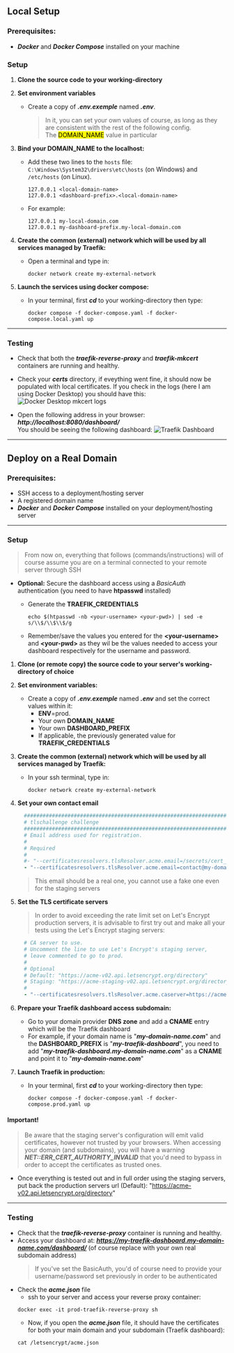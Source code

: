 ## Local Setup
### Prerequisites:
* ***Docker*** and ***Docker Compose*** installed on your machine

### Setup

1. **Clone the source code to your working-directory**

2.  **Set environment variables**
    * Create a copy of ***.env.exemple*** named ***.env***. 
        > In it, you can set your own values of course, as long as they are consistent with the rest of the following config.\
        > The <mark>DOMAIN_NAME</mark> value in particular

3.  **Bind your DOMAIN_NAME to the localhost:**
    * Add these two lines to the `hosts` file: `C:\Windows\System32\drivers\etc\hosts` (on Windows) and `/etc/hosts` (on Linux).

        ```
        127.0.0.1 <local-domain-name>
        127.0.0.1 <dashboard-prefix>.<local-domain-name>
        ```
    * For example:

        ```
        127.0.0.1 my-local-domain.com
        127.0.0.1 my-dashboard-prefix.my-local-domain.com
        ```

4.  **Create the common (external) network which will be used by all services managed by Traefik:**
    * Open a terminal and type in:
        ```shell
        docker network create my-external-network
        ```

5.  **Launch the services using docker compose:**
    * In your terminal, first ***cd*** to your working-directory then type:
        ```shell
        docker compose -f docker-compose.yaml -f docker-compose.local.yaml up
        ```
---

### Testing
* Check that both the ***traefik-reverse-proxy*** and ***traefik-mkcert*** containers are running and healthy.
* Check your ***certs*** directory, if eveything went fine, it should now be populated with local certificates.
If you check in the logs (here I am using Docker Desktop) you should have this:
![Docker Desktop mkcert logs](images/mkcert-container-log.png)  <br>

* Open the following address in your browser: ***http://localhost:8080/dashboard/***\
You should be seeing the following dashboard:
![Traefik Dashboard](images/traefik-dashboard.png)
 
---

## Deploy on a Real Domain
### Prerequisites:
- SSH access to a deployment/hosting server
- A registered domain name
- ***Docker*** and ***Docker Compose*** installed on your deployment/hosting server

---

### Setup
> From now on, everything that follows (commands/instructions) will of course assume you are on a terminal connected to your remote server through SSH
* **Optional:** Secure the dashboard access using a *BasicAuth* authentication (you need to have **htpasswd** installed)

    * Generate the **TRAEFIK_CREDENTIALS**
        ```shell
        echo $(htpasswd -nb <your-username> <your-pwd>) | sed -e s/\\$/\\$\\$/g
        ```
    * Remember/save the values you entered for the **\<your-username\>** and **\<your-pwd\>** as they wil be the values needed to access your dashboard respectively for the username and password.

1. **Clone (or remote copy) the source code to your server's working-directory of choice**

2.  **Set environment variables:**
    * Create a copy of ***.env.exemple*** named ***.env*** and set the correct values within it:
        * **ENV**=prod.
        * Your own **DOMAIN_NAME**
        * Your own **DASHBOARD_PREFIX**
        * If applicable, the previously generated value for **TRAEFIK_CREDENTIALS**

3.  **Create the common (external) network which will be used by all services managed by Traefik:**
    * In your ssh terminal, type in:
        ```shell
        docker network create my-external-network
        ```
4. **Set your own contact email**
    ```yaml {title=docker-compose.prod.yaml linenos=inline hl_lines=["9"] lineNoStart=64}
      ##############################################################################################
      # tlschallenge challenge
      ##############################################################################################
      # Email address used for registration.
      #
      # Required
      #
      #- "--certificatesresolvers.tlsResolver.acme.email=/secrets/cert_contact_email"
      - "--certificatesresolvers.tlsResolver.acme.email=contact@my-domain.com"
    ```
    > This email should be a real one, you cannot use a fake one even for the staging servers 

5. **Set the TLS certificate servers**
    > In order to avoid exceeding the rate limit set on Let's Encrypt production servers, it is advisable to first try out and make all your tests using the Let's Encrypt staging servers:
    ```yaml {title=docker-compose.prod.yaml linenos=inline hl_lines=["9"] lineNoStart=80}
      # CA server to use.
      # Uncomment the line to use Let's Encrypt's staging server,
      # leave commented to go to prod.
      #
      # Optional
      # Default: "https://acme-v02.api.letsencrypt.org/directory"
      # Staging: "https://acme-staging-v02.api.letsencrypt.org/directory"
      #
      - "--certificatesresolvers.tlsResolver.acme.caserver=https://acme-staging-v02.api.letsencrypt.org/directory"
    ```

6.  **Prepare your Traefik dashboard access subdomain:**
    * Go to your domain provider **DNS zone** and add a **CNAME** entry which will be the Traefik dashboard
    * For example, if your domain name is "***my-domain-name.com***" and the **DASHBOARD_PREFIX** is  "***my-traefik-dashboard***", you need to add "***my-traefik-dashboard.my-domain-name.com***" as a **CNAME** and point it to "***my-domain-name.com***"

7.  **Launch Traefik in production:**
    * In your terminal, first ***cd*** to your working-directory then type:
        ```shell
        docker compose -f docker-compose.yaml -f docker-compose.prod.yaml up
        ```

#### Important!
> Be aware that the staging server's configuration will emit valid certificates, however not trusted by your browsers. When accessing your domain (and subdomains), you will have a warning ***NET::ERR_CERT_AUTHORITY_INVALID***  that you'd need to bypass in order to accept the certificates as trusted ones.
    
* Once everything is tested out and in full order using the staging servers, put back the production servers url (Default): "https://acme-v02.api.letsencrypt.org/directory"

---

### Testing
* Check that the ***traefik-reverse-proxy*** container is running and healthy.
* Access your dashboard at: ***https://my-traefik-dashboard.my-domain-name.com/dashboard/*** (of course replace with your own real subdomain address)
    > If you've set the BasicAuth, you'd of course need to provide your username/password set previously in order to be authenticated
* Check the ***acme.json*** file
    * ssh to your server and access your reverse proxy container:
    ```shell
    docker exec -it prod-traefik-reverse-proxy sh
    ```
    * Now, if you open the ***acme.json*** file, it should have the certificates for both your main domain and your subdomain (Traefik dashboard):
    ```shell
    cat /letsencrypt/acme.json
    ```